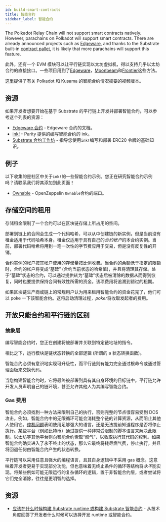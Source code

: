 ```yaml
---
id: build-smart-contracts
title: 智能合约
sidebar_label: 智能合约
---
```


The Polkadot Relay Chain will not support smart contracts natively. However, parachains on Polkadot will support smart contracts. There are already announced projects such as [Edgeware](https://edgewa.re), and thanks to the Substrate built-in [contract pallet](https://substrate.dev/rustdocs/latest/pallet_contracts/index.html), it is likely that more parachains will support this feature.

此外，还有一个 EVM 模块可以让平行链实现以太坊虚拟机，得以支持几乎以太坊合约的直接接口。一些项目用到了[Edgeware](https://edgewa.re)，[Moonbeam](https://moonbeam.network/)和[Frontier](https://github.com/paritytech/frontier)这些方法。

[这里](https://www.youtube.com/watch?v=fKHkFBXaUxQ)提供了有关 Polkadot 和 Kusama 的智能合约情况摘要的视频版本。

## 资源

如果开发者想要开始在基于 Substrate 的平行链上开发并部署智能合约，可以参考这个列表的资源：

- [Edgeware 合约](https://contracts.edgewa.re) - Edgeware 合约的文档。
- [ink!](https://github.com/paritytech/ink) - Parity 提供的编写智能合约的 ink。
- [Substrate 合约工作坊](https://substrate.dev/substrate-contracts-workshop/#/) - 指导您使用`ink!`编写和部署 ERC20 令牌的基础知识。

## 例子

以下收集的是社区中关于`ink!`的一些智能合约示例。您正在研究智能合约示例吗？请联系我们将其添加到此页面！

- [Ownable](https://github.com/JesseAbram/foRust/) - OpenZeppelin `Ownable`合约的端口。

## 存储空间的租用

存储租金限制了一个合约可以在区块链存储上所占用的空间。

部署到链上的合同会生成一个代码哈希，可以从中创建链的新实例，但是当前没有租金适用于代码哈希本身。租金仅适用于具有自己的*合约帐户*的本合约实例。当前，部署代码哈希将用到一笔一次性的字节费应用于交易，但是没有反复性的开销。

合约实例的帐户按其帐户使用的存储量按比例收费。当合约的余额低于指定的限额时，合约的帐户将变成“墓碑” (合约当前状态的哈希值)，并且将清理其存储。处于“墓碑”状态的合约，可以通过提供转为“墓碑”状态后被清除的数据从而得到恢复，同时也要提供保持合同有效性所需的资金。该项费用将追溯到错过的租期。

如果区块链生产商或链上的常规用户认为用来租用智能合约的资金花完了，他们可以 poke 一下该智能合约。这将启动清理过程，*poker*将收取发起者的费用。

## 开放只能合约和平行链的区别

### 抽象层

编写智能合约时，您正在创建将被部署并关联到特定链地址的指令。

相比之下，运行模块是链状态转换的全部逻辑 (所谓的 a 状态转换函数)。

智能合约必须有意识地实现可升级性，而平行链则有能力完全通过根命令或通过管理面板来交换代码。

当您构建智能合约时，它将最终被部署到具有其自身环境的目标链中。平行链允许开发人员声明自己的链环境，甚至允许其他人为其编写智能合约。

### Gas 费用

智能合约必须找到一种方法来限制自己的执行，否则完整的节点很容易受到 DOS 攻击。例如，智能合约中的无限循环可能会消耗整个链的计算资源，从而阻止其他人使用它。[停机问题](https://en.wikipedia.org/wiki/Halting_problem)表明使用足够强大的语言，还是无法提前知道程序是否将停止执行。某些平台（例如比特币）通过提供一种非常受限制的脚本语言来解决此限制。以太坊等其他平台则向智能合约索取“燃气”，以收取执行其代码的权利。如果智能合约确实进入了永不终止的状态，那么它最终将耗尽燃气费，停止执行，并且将回退任何由智能合约产生的状态转换。

平行链可以采用任意且强大的编程语言，且其自身逻辑中不采用 gas 概念。这意味着开发者更易于实现部分功能，但也意味着无终止条件的循环等结构将*永不*能实现。将某些例如可能无限运行的复杂循环的逻辑，置于非智能合约层，或者尝试将它们完全消除，往往是更明智的选择。

## 资源

- [应该在什么时候构建 Substrate runtime 或构建 Substrate 智能合约](https://stackoverflow.com/a/56041305) - 从技术角度回答了开发者什么时候可以选择开发 runtime 或智能合约。
